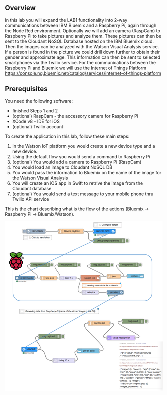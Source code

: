 ## Overview
In this lab you will expand the LAB1 functionality into 2-way communications between IBM Bluemix and a Raspberry Pi, again through the Node Red environment. 
Optionally we will add an camera (RaspCam) to Raspberry Pi to take pictures and analyze them. These pictures can then be sent to the Cloudant NoSQL Database hosted on the IBM Bluemix cloud. 
Then the images can be analyzed with the Watson Visual Analysis service.  
If a person is found in the picture we could drill down further to obtain their gender and approximate age. This information can then be sent to selected smartphones via the Twilio service.
For the communications between the Raspberry Pi and Bluemix we will use the Internet of Things Platform https://console.ng.bluemix.net/catalog/services/internet-of-things-platform

## Prerequisites 
You need the following software:

-	finished Steps 1 and 2
-	(optional) RaspCam - the accessory camera for Raspberry Pi
- XCode v8 - IDE for iOS
-	(optional) Twilio account

To create the application in this lab, follow these main steps:

1.	In the Watson IoT platform you would create a new device type and a new device.
2.	Using the default flow you would send a command to Raspberry Pi
3.	(optional) You would add a camera to Raspberry Pi (RaspCam)
4.	You would load an image to Cloudant NoSQL DB
5. 	You would pass the information to Bluemix on the name of the image for the Watson Visual Analysis
6.  You will create an iOS app in Swift to retrive the image from the Cloudant database
7. 	(optional) You would send a text message to your mobile phone thru Twilio API service

This is the chart describing what is the flow of the actions (Bluemix -> Raspberry Pi -> Bluemix/Watson).

![flows Bluemix -> Raspberry Pi -> Bluemix/Watson](img/flows.png)

